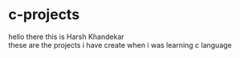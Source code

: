 # c-projects
hello there this is Harsh Khandekar<br>
these are the projects i have create when i was learning c language
